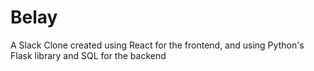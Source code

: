 # Belay
A Slack Clone created using React for the frontend, and using Python's Flask library and SQL for the backend
